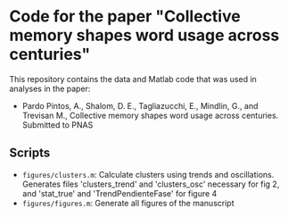 # Code for the paper "Collective memory shapes word usage across centuries"

This repository contains the data and Matlab code that was used in analyses in the paper:

- Pardo Pintos, A., Shalom, D. E., Tagliazucchi, E., Mindlin, G., and Trevisan M., Collective memory shapes word usage across centuries. Submitted to PNAS

## Scripts

- `figures/clusters.m`: Calculate clusters using trends and oscillations. Generates files 'clusters_trend' and 'clusters_osc' necessary for fig 2, and 'stat_true' and 'TrendPendienteFase' for figure 4
- `figures/figures.m`: Generate all figures of the manuscript

